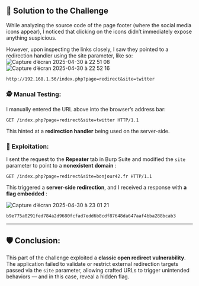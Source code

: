## 🧩 Solution to the Challenge

While analyzing the source code of the page footer (where the social media icons appear), I noticed that clicking on the icons didn’t immediately expose anything suspicious.

However, upon inspecting the links closely, I saw they pointed to a redirection handler using the site parameter, like so:
![Capture d’écran 2025-04-30 à 22 51 08](https://github.com/user-attachments/assets/c1678db3-8453-4058-9ac8-3df8535b8ae9)
![Capture d’écran 2025-04-30 à 22 52 16](https://github.com/user-attachments/assets/3acc0829-365b-4e0b-8b8b-23638cca198f)


```
http://192.168.1.56/index.php?page=redirect&site=twitter
```

### 🕵️ Manual Testing:

I manually entered the URL above into the browser’s address bar:

```
GET /index.php?page=redirect&site=twitter HTTP/1.1
```

This hinted at a **redirection handler** being used on the server-side.

### 🚨 Exploitation:

I sent the request to the **Repeater** tab in Burp Suite and modified the `site` parameter to point to a **nonexistent domain** :

```
GET /index.php?page=redirect&site=bonjour42.fr HTTP/1.1
```

This triggered a **server-side redirection**, and I received a response with **a flag embedded** :

![Capture d’écran 2025-04-30 à 23 01 21](https://github.com/user-attachments/assets/106cdcf4-a282-4615-8913-ba00d3df9d98)


```
b9e775a0291fed784a2d9680fcfad7edd6b8cdf87648da647aaf4bba288bcab3
```

---

## 🛡️ Conclusion:

This part of the challenge exploited a **classic open redirect vulnerability**. The application failed to validate or restrict external redirection targets passed via the `site` parameter, allowing crafted URLs to trigger unintended behaviors — and in this case, reveal a hidden flag.
